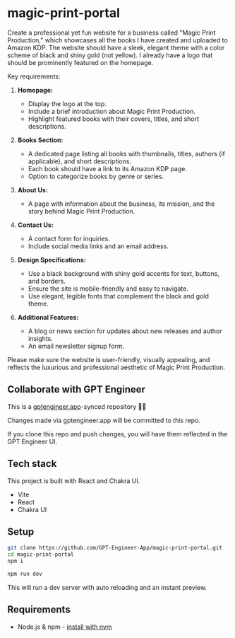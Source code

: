 # magic-print-portal



Create a professional yet fun website for a business called "Magic Print Production," which showcases all the books I have created and uploaded to Amazon KDP. The website should have a sleek, elegant theme with a color scheme of black and shiny gold (not yellow). I already have a logo that should be prominently featured on the homepage. 

Key requirements:
1. **Homepage:** 
   - Display the logo at the top.
   - Include a brief introduction about Magic Print Production.
   - Highlight featured books with their covers, titles, and short descriptions.

2. **Books Section:** 
   - A dedicated page listing all books with thumbnails, titles, authors (if applicable), and short descriptions.
   - Each book should have a link to its Amazon KDP page.
   - Option to categorize books by genre or series.

3. **About Us:** 
   - A page with information about the business, its mission, and the story behind Magic Print Production.

4. **Contact Us:**
   - A contact form for inquiries.
   - Include social media links and an email address.

5. **Design Specifications:**
   - Use a black background with shiny gold accents for text, buttons, and borders.
   - Ensure the site is mobile-friendly and easy to navigate.
   - Use elegant, legible fonts that complement the black and gold theme.

6. **Additional Features:**
   - A blog or news section for updates about new releases and author insights.
   - An email newsletter signup form.

Please make sure the website is user-friendly, visually appealing, and reflects the luxurious and professional aesthetic of Magic Print Production.

## Collaborate with GPT Engineer

This is a [gptengineer.app](https://gptengineer.app)-synced repository 🌟🤖

Changes made via gptengineer.app will be committed to this repo.

If you clone this repo and push changes, you will have them reflected in the GPT Engineer UI.

## Tech stack

This project is built with React and Chakra UI.

- Vite
- React
- Chakra UI

## Setup

```sh
git clone https://github.com/GPT-Engineer-App/magic-print-portal.git
cd magic-print-portal
npm i
```

```sh
npm run dev
```

This will run a dev server with auto reloading and an instant preview.

## Requirements

- Node.js & npm - [install with nvm](https://github.com/nvm-sh/nvm#installing-and-updating)

